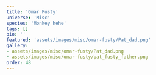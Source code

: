 ```yaml
---
title: 'Omar Fusty'
universe: 'Misc'
species: 'Monkey hehe'
tags: []
bio: ''
featured: 'assets/images/misc/omar-fusty/Pat_dad.png'
gallery:
- assets/images/misc/omar-fusty/Pat_dad.png
- assets/images/misc/omar-fusty/pat_fusty_father.png
order: 48
---
```

